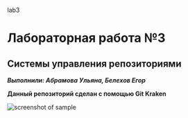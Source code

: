 lab3
<h1>Лабораторная работа №3</h1>

<h2>Системы управления репозиториями</h2>

***Выполнили: Абрамова Ульяна, Белехов Егор***

**Данный репозиторий сделан с помощью Git Kraken**

![screenshot of sample](https://sun9-51.userapi.com/impf/XEuvWfrJhn8yxoJmzyrCsSVeBpq67N-9dQxk0A/KNDrH7QLGqI.jpg?size=630x588&quality=96&sign=e2c5b62e4d76f236383573f787d89657&type=album)